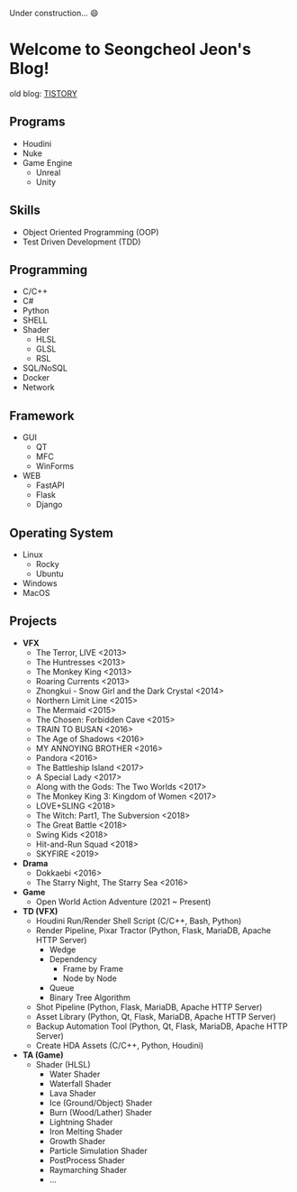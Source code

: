 Under construction... :smile:

# Welcome to Seongcheol Jeon's Blog!

old blog: [TISTORY](https://nomad-programmer.tistory.com)

## <i class="fa fa-arrow-circle-right" aria-hidden="true"></i> Programs
* Houdini
* Nuke
* Game Engine
    * Unreal
    * Unity

## <i class="fa fa-arrow-circle-right" aria-hidden="true"></i> Skills 
* Object Oriented Programming (OOP)
* Test Driven Development (TDD)

## <i class="fa fa-arrow-circle-right" aria-hidden="true"></i> Programming
* C/C++
* C#
* Python
* SHELL
* Shader
    * HLSL
    * GLSL
    * RSL
* SQL/NoSQL
* Docker
* Network

## <i class="fa fa-arrow-circle-right" aria-hidden="true"></i> Framework
* GUI
    * QT
    * MFC
    * WinForms
* WEB
    * FastAPI
    * Flask
    * Django

## <i class="fa fa-arrow-circle-right" aria-hidden="true"></i> Operating System
* Linux
    * Rocky
    * Ubuntu
* Windows
* MacOS

## <i class="fa fa-arrow-circle-right" aria-hidden="true"></i> Projects
* __VFX__
    * The Terror, LIVE <2013>
    * The Huntresses <2013>
    * The Monkey King <2013>
    * Roaring Currents <2013>
    * Zhongkui - Snow Girl and the Dark Crystal <2014>
    * Northern Limit Line <2015>
    * The Mermaid <2015>
    * The Chosen: Forbidden Cave <2015>
    * TRAIN TO BUSAN <2016>
    * The Age of Shadows <2016>
    * MY ANNOYING BROTHER <2016>
    * Pandora <2016>
    * The Battleship Island <2017>
    * A Special Lady <2017>
    * Along with the Gods: The Two Worlds <2017>
    * The Monkey King 3: Kingdom of Women <2017>
    * LOVE+SLING <2018>
    * The Witch: Part1, The Subversion <2018>
    * The Great Battle <2018>
    * Swing Kids <2018>
    * Hit-and-Run Squad <2018>
    * SKYFIRE <2019>
* __Drama__
    * Dokkaebi <2016>
    * The Starry Night, The Starry Sea <2016>
* __Game__
    * Open World Action Adventure (2021 ~ Present)
* __TD (VFX)__
    * Houdini Run/Render Shell Script (C/C++, Bash, Python)
    * Render Pipeline, Pixar Tractor (Python, Flask, MariaDB, Apache HTTP Server)
        * Wedge
        * Dependency
            * Frame by Frame
            * Node by Node
        * Queue
        * Binary Tree Algorithm
    * Shot Pipeline (Python, Flask, MariaDB, Apache HTTP Server)
    * Asset Library (Python, Qt, Flask, MariaDB, Apache HTTP Server)
    * Backup Automation Tool (Python, Qt, Flask, MariaDB, Apache HTTP Server)
    * Create HDA Assets (C/C++, Python, Houdini)
* __TA (Game)__
    * Shader (HLSL)
        * Water Shader
        * Waterfall Shader
        * Lava Shader
        * Ice (Ground/Object) Shader
        * Burn (Wood/Lather) Shader
        * Lightning Shader
        * Iron Melting Shader
        * Growth Shader
        * Particle Simulation Shader
        * PostProcess Shader
        * Raymarching Shader
        * ...


